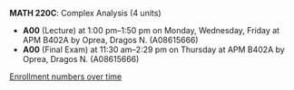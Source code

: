 **MATH 220C**: Complex Analysis (4 units)

- **A00** (Lecture) at 1:00 pm–1:50 pm on Monday, Wednesday, Friday at APM B402A by Oprea, Dragos N. (A08615666)
- **A00** (Final Exam) at 11:30 am–2:29 pm on Thursday at APM B402A by Oprea, Dragos N. (A08615666)

[Enrollment numbers over time](./MATH220C.tsv)
